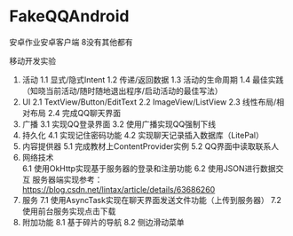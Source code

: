 # FakeQQAndroid
安卓作业安卓客户端 8没有其他都有

移动开发实验
1.	活动
1.1	显式/隐式Intent
1.2	传递/返回数据
1.3	活动的生命周期
1.4	最佳实践（知晓当前活动/随时随地退出程序/启动活动的最佳写法）
2.	UI
2.1	TextView/Button/EditText
2.2	ImageView/ListView
2.3	线性布局/相对布局
2.4	完成QQ聊天界面
3.	广播
3.1	实现QQ登录界面
3.2	使用广播实现QQ强制下线
4.	持久化
4.1	实现记住密码功能
4.2	实现聊天记录插入数据库（LitePal）
5.	内容提供器
5.1	完成教材上ContentProvider实例
5.2	QQ界面中读取联系人
6.	网络技术	
6.1	使用OkHttp实现基于服务器的登录和注册功能
6.2	使用JSON进行数据交互
服务器端实现参考：https://blog.csdn.net/lintax/article/details/63686260
7.	服务
7.1	使用AsyncTask实现在聊天界面发送文件功能（上传到服务器）
7.2	使用前台服务实现点击下载
8.	附加功能
8.1	基于碎片的导航
8.2	侧边滑动菜单
